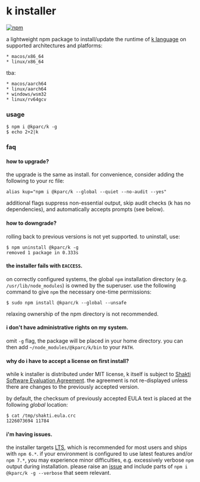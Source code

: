# k installer
[![npm](https://img.shields.io/npm/v/@kparc/k)](https://www.npmjs.com/package/@kparc/k)

a lightweight npm package to install/update the runtime of [k language](https://shakti.com) on supported architectures and platforms:

```
* macos/x86_64
* linux/x86_64
```

tba:

```
* macos/aarch64
* linux/aarch64
* windows/wsm32
* linux/rv64gcv
```

### usage

```
$ npm i @kparc/k -g
$ echo 2+2|k
```

### faq

#### how to upgrade?

the upgrade is the same as install. for convenience, consider adding the following to your rc file:
```
alias kup="npm i @kparc/k --global --quiet --no-audit --yes"
```
additional flags suppress non-essential output, skip audit checks (k has no dependencies), and automatically accepts prompts (see below).

#### how to downgrade?

rolling back to previous versions is not yet supported. to uninstall, use:

```
$ npm uninstall @kparc/k -g
removed 1 package in 0.333s
```

#### the installer fails with `EACCESS`.

on correctly configured systems, the global `npm` installation directory (e.g. `/usr/lib/node_modules`) is owned by the superuser. use the following command to give `npm` the necessary one-time permissions:

```
$ sudo npm install @kparc/k --global --unsafe
```

relaxing ownership of the npm directory is not recommended.

#### i don't have administrative rights on my system.

omit `-g` flag, the package will be placed in your home directory. you can then add `~/node_modules/@kparc/k/bin` to your `PATH`.

#### why do i have to accept a license on first install?

while k installer is distributed under MIT license, k itself is subject to [Shakti Software Evaluation Agreement](https://shakti.com/license.php). the agreement is not re-displayed unless there are changes to the previously accepted version.

by default, the checksum of previously accepted EULA text is placed at the following *global* location:

```
$ cat /tmp/shakti.eula.crc
1226073694 11784
```

#### i'm having issues.

the installer targets [LTS](https://nodejs.org/en/about/releases/), which is recommended for most users and ships with `npm 6.*`. if your environment is configured to use latest features and/or `npm 7.*`, you may experience minor difficulties, e.g. excessively verbose `npm` output during installation. please raise an [issue](https://github.com/kparc/k/issues/new) and include parts of `npm i @kparc/k -g --verbose` that seem relevant.
